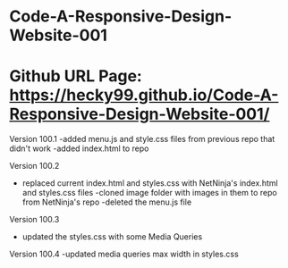 # Code-A-Responsive-Design-Website-001

# Github URL Page: https://hecky99.github.io/Code-A-Responsive-Design-Website-001/

Version 100.1
-added menu.js and style.css files from previous repo that didn't work
-added index.html to repo

Version 100.2
- replaced current index.html and styles.css with NetNinja's index.html and styles.css files
-cloned image folder with images in them to repo from NetNinja's repo
-deleted the menu.js file

Version 100.3
- updated the styles.css with some Media Queries

Version 100.4
-updated media queries max width in styles.css 